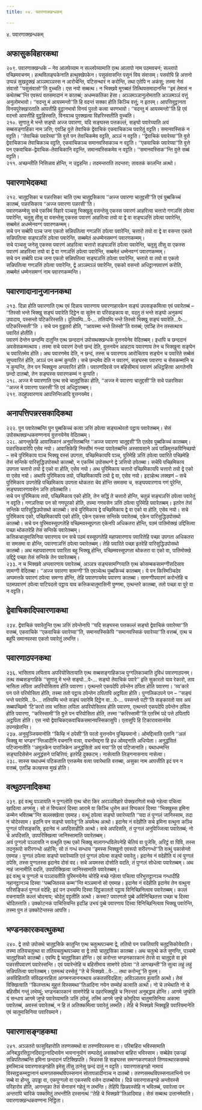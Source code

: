 ```yaml
---
title: ०४. पवारणाक्खन्धकम्

---
```

४. पवारणाक्खन्धकम्  


## अफासुकविहारकथा

२०९. पवारणाक्खन्धके – नेव आलपेय्याम न सल्लपेय्यामाति एत्थ आलापो नाम पठमवचनं; सल्लापो पच्छिमवचनम्। हत्थविलङ्घकेनाति हत्थुक्खेपकेन। पसुसंवासन्ति पसूनं विय संवासम्। पसवोपि हि अत्तनो उप्पन्नं सुखदुक्खं अञ्ञमञ्ञस्स न आरोचेन्ति, पटिसन्थारं न करोन्ति, तथा एतेपि न अकंसु; तस्मा नेसं संवासो ‘‘पसुसंवासो’’ति वुच्चति। एस नयो सब्बत्थ। न भिक्खवे मूगब्बतं तित्थियसमादानन्ति ‘‘इमं तेमासं न कथेतब्ब’’न्ति एवरूपं वतसमादानं न कातब्बं; अधम्मकतिका हेसा। अञ्ञमञ्ञानुलोमताति अञ्ञमञ्ञं वत्तुं अनुलोमभावो। ‘‘वदन्तु मं आयस्मन्तो’’ति हि वदन्तं सक्का होति किञ्चि वत्तुं; न इतरम्। आपत्तिवुट्ठानता विनयपुरेक्खारताति आपत्तीहि वुट्ठानभावो विनयं पुरतो कत्वा चरणभावो। ‘‘वदन्तु मं आयस्मन्तो’’ति हि एवं वदन्तो आपत्तीहि वुट्ठहिस्सति, विनयञ्च पुरक्खत्वा विहरिस्सतीति वुच्चति।  
२१०. सुणातु मे भन्ते सङ्घो अज्ज पवारणा, यदि सङ्घस्स पत्तकल्लं, सङ्घो पवारेय्याति अयं सब्बसङ्गाहिका नाम ञत्ति; एवञ्हि वुत्ते तेवाचिकं द्वेवाचिकं एकवाचिकञ्च पवारेतुं वट्टति। समानवस्सिकं न वट्टति। ‘‘तेवाचिकं पवारेय्या’’ति वुत्ते पन तेवाचिकमेव वट्टति, अञ्ञं न वट्टति। ‘‘द्वेवाचिकं पवारेय्या’’ति वुत्ते द्वेवाचिकञ्च तेवाचिकञ्च वट्टति, एकवाचिकञ्च समानवस्सिकञ्च न वट्टति। ‘‘एकवाचिकं पवारेय्या’’ति वुत्ते पन एकवाचिक-द्वेवाचिक-तेवाचिकानि वट्टन्ति, समानवस्सिकमेव न वट्टति। ‘‘समानवस्सिक’’न्ति वुत्ते सब्बं वट्टति।  
२११. अच्छन्तीति निसिन्नाव होन्ति, न उट्ठहन्ति। तदमन्तराति तदन्तरा; तावतकं कालन्ति अत्थो।  


## पवारणाभेदकथा

२१२. चातुद्दसिका च पन्नरसिका चाति एत्थ चातुद्दसिकाय ‘‘अज्ज पवारणा चातुद्दसी’’ति एवं पुब्बकिच्चं कातब्बं, पन्नरसिकाय ‘‘अज्ज पवारणा पन्नरसी’’ति।  
पवारणकम्मेसु सचे एकस्मिं विहारे पञ्चसु भिक्खूसु वसन्तेसु एकस्स पवारणं आहरित्वा चत्तारो गणञत्तिं ठपेत्वा पवारेन्ति, चतूसु तीसु वा वसन्तेसु एकस्स पवारणं आहरित्वा तयो वा द्वे वा सङ्घञत्तिं ठपेत्वा पवारेन्ति, सब्बमेतं अधम्मेनवग्गं पवारणकम्मम्।  
सचे पन सब्बेपि पञ्च जना एकतो सन्निपतित्वा गणञत्तिं ठपेत्वा पवारेन्ति, चत्तारो तयो वा द्वे वा वसन्ता एकतो सन्निपतित्वा सङ्घञत्तिं ठपेत्वा पवारेन्ति, सब्बमेतं अधम्मेनसमग्गं पवारणकम्मम्।  
सचे पञ्चसु जनेसु एकस्स पवारणं आहरित्वा चत्तारो सङ्घञत्तिं ठपेत्वा पवारेन्ति, चतूसु तीसु वा एकस्स पवारणं आहरित्वा तयो वा द्वे वा गणञत्तिं ठपेत्वा पवारेन्ति, सब्बमेतं धम्मेनवग्गं पवारणकम्मम्।  
सचे पन सब्बेपि पञ्च जना एकतो सन्निपतित्वा सङ्घञत्तिं ठपेत्वा पवारेन्ति, चत्तारो वा तयो वा एकतो सन्निपतित्वा गणञत्तिं ठपेत्वा पवारेन्ति, द्वे अञ्ञमञ्ञं पवारेन्ति, एकको वसन्तो अधिट्ठानपवारणं करोति, सब्बमेतं धम्मेनसमग्गं नाम पवारणकम्मन्ति।  


## पवारणादानानुजाननकथा

२१३. दिन्ना होति पवारणाति एत्थ एवं दिन्नाय पवारणाय पवारणाहारकेन सङ्घं उपसङ्कमित्वा एवं पवारेतब्बं – ‘‘तिस्सो भन्ते भिक्खु सङ्घं पवारेति दिट्ठेन वा सुतेन वा परिसङ्काय वा, वदतु तं भन्ते सङ्घो अनुकम्पं उपादाय, पस्सन्तो पटिकरिस्सति। दुतियम्पि…पे॰… ततियम्पि भन्ते तिस्सो भिक्खु सङ्घं पवारेति…पे॰… पटिकरिस्सती’’ति । सचे पन वुड्ढतरो होति, ‘‘आयस्मा भन्ते तिस्सो’’ति वत्तब्बं; एवञ्हि तेन तस्सत्थाय पवारितं होतीति।  
पवारणं देन्तेन छन्दम्पि दातुन्ति एत्थ छन्ददानं उपोसथक्खन्धके वुत्तनयेनेव वेदितब्बम्। इधापि च छन्ददानं अवसेसकम्मत्थाय। तस्मा सचे पवारणं देन्तो छन्दं देति, वुत्तनयेन आहटाय पवारणाय तेन च भिक्खुना सङ्घेन च पवारितमेव होति। अथ पवारणमेव देति, न छन्दं, तस्स च पवारणाय आरोचिताय सङ्घेन च पवारिते सब्बेसं सुप्पवारितं होति, अञ्ञं पन कम्मं कुप्पति। सचे छन्दमेव देति न पवारणं, सङ्घस्स पवारणा च सेसकम्मानि च न कुप्पन्ति, तेन पन भिक्खुना अप्पवारितं होति। पवारणदिवसे पन बहिसीमायं पवारणं अधिट्ठहित्वा आगतेनपि छन्दो दातब्बो, तेन सङ्घस्स पवारणकम्मं न कुप्पति।  
२१८. अज्ज मे पवारणाति एत्थ सचे चातुद्दसिका होति, ‘‘अज्ज मे पवारणा चातुद्दसी’’ति सचे पन्नरसिका ‘‘अज्ज मे पवारणा पन्नरसी’’ति एवं अधिट्ठातब्बम्।  
२१९. तदहुपवारणाय आपत्तिन्तिआदि वुत्तनयमेव।  


## अनापत्तिपन्नरसकादिकथा

२२२. पुन पवारेतब्बन्ति पुन पुब्बकिच्चं कत्वा ञत्तिं ठपेत्वा सङ्घत्थेरतो पट्ठाय पवारेतब्बम्। सेसं उपोसथक्खन्धकवण्णनायं वुत्तनयेनेव वेदितब्बम्।  
२२८. आगन्तुकेहि आवासिकानं अनुवत्तितब्बन्ति ‘‘अज्ज पवारणा चातुद्दसी’’ति एतदेव पुब्बकिच्चं कातब्बम्। पन्नरसिकवारेपि एसेव नयो। आवासिकेहि निस्सीमं गन्त्वा पवारेतब्बन्ति अस्सावसाने अयं पाळिमुत्तकविनिच्छयो – सचे पुरिमिकाय पञ्च भिक्खू वस्सं उपगता, पच्छिमिकायपि पञ्च, पुरिमेहि ञत्तिं ठपेत्वा पवारिते पच्छिमेहि तेसं सन्तिके पारिसुद्धिउपोसथो कातब्बो, न एकस्मिं उपोसथग्गे द्वे ञत्तियो ठपेतब्बा। सचेपि पच्छिमिकाय उपगता चत्तारो तयो द्वे एको वा होति, एसेव नयो। अथ पुरिमिकाय चत्तारो पच्छिमिकायपि चत्तारो तयो द्वे एको वा एसेव नयो। अथापि पुरिमिकाय तयो, पच्छिमिकायपि तयो द्वे वा, एसेव नयो। इदञ्हेत्थ लक्खणं – सचे पुरिमिकाय उपगतेहि पच्छिमिकाय उपगता थोकतरा चेव होन्ति समसमा च, सङ्घपवारणाय गणं पूरेन्ति, सङ्घपवारणावसेन ञत्ति ठपेतब्बाति।  
सचे पन पुरिमिकाय तयो, पच्छिमिकाय एको होति, तेन सद्धिं ते चत्तारो होन्ति, चतुन्नं सङ्घञत्तिं ठपेत्वा पवारेतुं न वट्टति। गणञत्तिया पन सो गणपूरको होति, तस्मा गणवसेन ञत्तिं ठपेत्वा पुरिमेहि पवारेतब्बम्। इतरेन तेसं सन्तिके पारिसुद्धिउपोसथो कातब्बो। सचे पुरिमिकाय द्वे पच्छिमिकाय द्वे वा एको वा होति, एसेव नयो। सचे पुरिमिकाय एको, पच्छिमिकायपि एको होति, एकेन एकस्स सन्तिके पवारेतब्बं, एकेन पारिसुद्धिउपोसथो कातब्बो। सचे पन पुरिमवस्सूपगतेहि पच्छिमवस्सूपगता एकेनपि अधिकतरा होन्ति, पठमं पातिमोक्खं उद्दिसित्वा पच्छा थोकतरेहि तेसं सन्तिके पवारेतब्बम्।  
कत्तिकचातुमासिनिया पवारणाय पन सचे पठमं वस्सूपगतेहि महापवारणाय पवारितेहि पच्छा उपगता अधिकतरा वा समसमा वा होन्ति, पवारणाञत्तिं ठपेत्वा पवारेतब्बम्। तेहि पवारिते पच्छा इतरेहि पारिसुद्धिउपोसथो कातब्बो। अथ महापवारणाय पवारिता बहू भिक्खू होन्ति, पच्छिमवस्सूपगता थोकतरा वा एको वा, पातिमोक्खे उद्दिट्ठे पच्छा तेसं सन्तिके तेन पवारेतब्बम्।  
२३३. न च भिक्खवे अप्पवारणाय पवारेतब्बं, अञ्ञत्र सङ्घसामग्गियाति एत्थ कोसम्बकसामग्गीसदिसाव सामग्गी वेदितब्बा। ‘‘अज्ज पवारणा सामग्गी’’ति एवञ्चेत्थ पुब्बकिच्चं कातब्बम्। ये पन किस्मिञ्चिदेव अप्पमत्तके पवारणं ठपेत्वा समग्गा होन्ति, तेहि पवारणायमेव पवारणा कातब्बा। सामग्गीपवारणं करोन्तेहि च पठमपवारणं ठपेत्वा पाटिपदतो पट्ठाय याव कत्तिकचातुमासिनी पुण्णमा, एत्थन्तरे कातब्बा, ततो पच्छा वा पुरे वा न वट्टति।  


## द्वेवाचिकादिपवारणाकथा

२३४. द्वेवाचिकं पवारेतुन्ति एत्थ ञत्तिं ठपेन्तेनापि ‘‘यदि सङ्घस्स पत्तकल्लं सङ्घो द्वेवाचिकं पवारेय्या’’ति वत्तब्बं, एकवाचिके ‘‘एकवाचिकं पवारेय्या’’ति, समानवस्सिकेपि ‘‘समानवस्सिकं पवारेय्या’’ति वत्तब्बं, एत्थ च बहूपि समानवस्सा एकतो पवारेतुं लभन्ति।  


## पवारणाठपनकथा

२३६. भासिताय लपिताय अपरियोसितायाति एत्थ सब्बसङ्गाहिकञ्च पुग्गलिकञ्चाति दुविधं पवारणाठपनम्। तत्थ सब्बसङ्गाहिके ‘‘सुणातु मे भन्ते सङ्घो…पे॰… सङ्घो तेवाचिकं पवारे’’ इति सुकारतो याव रेकारो, ताव भासिता लपिता अपरियोसिताव होति पवारणा। एत्थन्तरे एकपदेपि ठपेन्तेन ठपिता होति पवारणा। ‘य्य’कारे पन पत्ते परियोसिता होति, तस्मा ततो पट्ठाय ठपेन्तेन ठपितापि अट्ठपिता होति। पुग्गलिकठपने पन – ‘‘सङ्घं भन्ते पवारेमि…पे॰… ततियम्पि भन्ते सङ्घं पवारेमि दिट्ठेन वा…पे॰… पस्सन्तो पटी’’ति सङ्कारतो याव अयं सब्बपच्छिमो ‘टि’कारो ताव भासिता लपिता अपरियोसिताव होति पवारणा, एत्थन्तरे एकपदेपि ठपेन्तेन ठपिता होति पवारणा, ‘‘करिस्सामी’’ति वुत्ते पन परियोसिता होति, तस्मा ‘‘करिस्सामी’’ति एतस्मिं पदे पत्ते ठपितापि अट्ठपिता होति। एस नयो द्वेवाचिकएकवाचिकसमानवस्सिकासुपि। एतासुपि हि टिकारावसानंयेव ठपनखेत्तन्ति।  
२३७. अनुयुञ्जियमानोति ‘‘किम्हि नं ठपेसी’’ति परतो वुत्तनयेन पुच्छियमानो। ओमद्दित्वाति एतानि ‘‘अलं भिक्खु मा भण्डन’’न्तिआदीनि वचनानि वत्वा, वचनोमद्दना हि इध ओमद्दनाति अधिप्पेता। अनुद्धंसितं पटिजानातीति ‘‘अमूलकेन पाराजिकेन अनुद्धंसितो अयं मया’’ति एवं पटिजानाति। यथाधम्मन्ति सङ्घादिसेसेन अनुद्धंसने पाचित्तियं; इतरेहि दुक्कटम्। नासेत्वाति लिङ्गनासनाय नासेत्वा।  
२३८. सास्स यथाधम्मं पटिकताति एत्तकमेव वत्वा पवारेथाति वत्तब्बा, असुका नाम आपत्तीति इदं पन न वत्तब्बं, एतञ्हि कलहस्स मुखं होति।  


## वत्थुठपनादिकथा

२३९. इदं वत्थु पञ्ञायति न पुग्गलोति एत्थ चोरा किर अरञ्ञविहारे पोक्खरणितो मच्छे गहेत्वा पचित्वा खादित्वा अगमंसु। सो तं विप्पकारं दिस्वा आरामे वा किञ्चि धुत्तेन कतं विप्पकारं दिस्वा ‘‘भिक्खुस्स इमिना कम्मेन भवितब्ब’’न्ति सल्लक्खेत्वा एवमाह। वत्थुं ठपेत्वा सङ्घो पवारेय्याति ‘‘यदा तं पुग्गलं जानिस्साम, तदा नं चोदेस्साम। इदानि पन सङ्घो पवारेतू’’ति अयमेत्थ अत्थो। इदानेव नं वदेहीति सचे इमिना वत्थुना कञ्चि पुग्गलं परिसङ्कसि, इदानेव नं अपदिसाहीति अत्थो। सचे अपदिसति, तं पुग्गलं अनुविज्जित्वा पवारेतब्बं; नो चे अपदिसति, उपपरिक्खित्वा जानिस्सामाति पवारेतब्बम्।  
अयं पुग्गलो पञ्ञायति न वत्थूति एत्थ एको भिक्खु मालागन्धविलेपनेहि चेतियं वा पूजेसि, अरिट्ठं वा पिवि, तस्स तदनुरूपो सरीरगन्धो अहोसि; सो तं गन्धं सन्धाय ‘‘इमस्स भिक्खुनो एवरूपो सरीरगन्धो’’ति वत्थुं पकासेन्तो एवमाह। पुग्गलं ठपेत्वा सङ्घो पवारेय्याति एतं पुग्गलं ठपेत्वा सङ्घो पवारेतु। इदानेव नं वदेहीति यं त्वं पुग्गलं ठपेसि, तस्स पुग्गलस्स इदानेव दोसं वद। सचे अयमस्स दोसोति वदति, तं पुग्गलं सोधेत्वा पवारेतब्बम्। अथ नाहं जानामीति वदति, उपपरिक्खित्वा जानिस्सामाति पवारेतब्बम्।  
इदं वत्थु च पुग्गलो च पञ्ञायतीति पुरिमनयेनेव चोरेहि मच्छे गहेत्वा पचित्वा परिभुत्तट्ठानञ्च गन्धादीहि नहानट्ठानञ्च दिस्वा ‘‘पब्बजितस्स कम्म’’न्ति मञ्ञमानो सो एवमाह। इदानेव नं वदेहीति इदानेव तेन वत्थुना परिसङ्कितं पुग्गलं वदेहि; इदं पन उभयम्पि दिस्वा दिट्ठकालतो पट्ठाय विनिच्छिनित्वाव पवारेतब्बम्। कल्लं वचनायाति कल्लं चोदनाय; चोदेतुं वट्टतीति अत्थो। कस्मा? पवारणतो पुब्बे अविनिच्छितत्ता पच्छा च दिस्वा चोदितत्ताति। उक्कोटनकं पाचित्तियन्ति इदञ्हि उभयं पुब्बे पवारणाय दिस्वा विनिच्छिनित्वाव भिक्खू पवारेन्ति, तस्मा पुन तं उक्कोटेन्तस्स आपत्ति।  


## भण्डनकारकवत्थुकथा

२४०. द्वे तयो उपोसथे चातुद्दसिके कातुन्ति एत्थ चतुत्थपञ्चमा द्वे, ततियो पन पकतियापि चतुद्दसिकोयेवाति। तस्मा ततियचतुत्था वा ततियचतुत्थपञ्चमा वा द्वे तयो चातुद्दसिका कातब्बा। अथ चतुत्थे कते सुणन्ति, पञ्चमो चातुद्दसिको कातब्बो। एवम्पि द्वे चातुद्दसिका होन्ति। एवं करोन्ता भण्डनकारकानं तेरसे वा चातुद्दसे वा इमे पन्नरसीपवारणं पवारेस्सन्ति। एवं पवारेन्तेहि च बहिसीमाय सामणेरे ठपेत्वा ‘‘ते आगच्छन्ती’’ति सुत्वा लहुं लहुं सन्निपतित्वा पवारेतब्बम्। एतमत्थं दस्सेतुं ‘‘ते चे भिक्खवे…पे॰… तथा करोन्तू’’ति वुत्तम्।  
असंविहिताति संविदहनरहिता आगमनजाननत्थाय अकतसंविदहिता; अविञ्ञाताव हुत्वाति अत्थो। तेसं विक्खित्वाति ‘‘किलन्तत्थ मुहुत्तं विस्समथा’’तिआदिना नयेन सम्मोहं कत्वाति अत्थो। नो चे लभेथाति नो चे बहिसीमं गन्तुं लभेय्युं; भण्डनकारकानं सामणेरेहि च दहरभिक्खूहि च निरन्तरं अनुबद्धाव होन्ति। आगमे जुण्हेति यं सन्धाय आगमे जुण्हे पवारेय्यामाति ञत्तिं ठपेसुं, तस्मिं आगमे जुण्हे कोमुदिया चातुमासिनिया अकामा पवारेतब्बं, अवस्सं पवारेतब्बं, न हि तं अतिक्कमित्वा पवारेतुं लब्भति। तेहि चे भिक्खवे भिक्खूहि पवारियमानेति एवं चातुमासिनिया पवारियमाने।  


## पवारणासङ्गहकथा

२४१. अञ्ञतरो फासुविहारोति तरुणसमथो वा तरुणविपस्सना वा। परिबाहिरा भविस्सामाति अनिबद्धरत्तिट्ठानदिवाट्ठानादिभावेन भावनानुयोगं सम्पादेतुं असक्कोन्ता बाहिरा भविस्साम। सब्बेहेव एकज्झं सन्निपतितब्बन्ति इमिना छन्ददानं पटिक्खिपति। भिन्नस्स हि सङ्घस्स समग्गकरणकाले तिणवत्थारकसमथे इमस्मिञ्च पवारणासङ्गहेति इमेसु तीसु ठानेसु छन्दं दातुं न वट्टति। पवारणासङ्गहो नामायं विस्सट्ठकम्मट्ठानानं थामगतसमथविपस्सनानं सोतापन्नादीनञ्च न दातब्बो। तरुणसमथविपस्सनालाभिनो पन सब्बे वा होन्तु, उपड्ढा वा, एकपुग्गलो वा एकस्सपि वसेन दातब्बोयेव। दिन्ने पवारणासङ्गहे अन्तोवस्से परिहारोव होति, आगन्तुका तेसं सेनासनं गहेतुं न लभन्ति। तेहिपि छिन्नवस्सेहि न भवितब्बं, पवारेत्वा पन अन्तरापि चारिकं पक्कमितुं लभन्तीति दस्सनत्थं ‘‘तेहि चे भिक्खवे’’तिआदिमाह। सेसं सब्बत्थ उत्तानमेवाति।  
पवारणाक्खन्धकवण्णना निट्ठिता।  